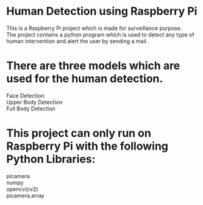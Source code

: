 # Human Detection using Raspberry Pi
This is a Raspberry Pi project which is made for surveillance purpose.</br>
The project contains a python program which is used to detect any type of human intervention and alert the user by sending a mail.</br>

# There are three models which are used for the human detection.
Face Detection</br>
Upper Body Detection</br>
Full Body Detection</br>


# This project can only run on Raspberry Pi with the following Python Libraries:
 picamera</br>
 numpy</br>
 opencv(cv2)</br>
 picamera.array</br>
